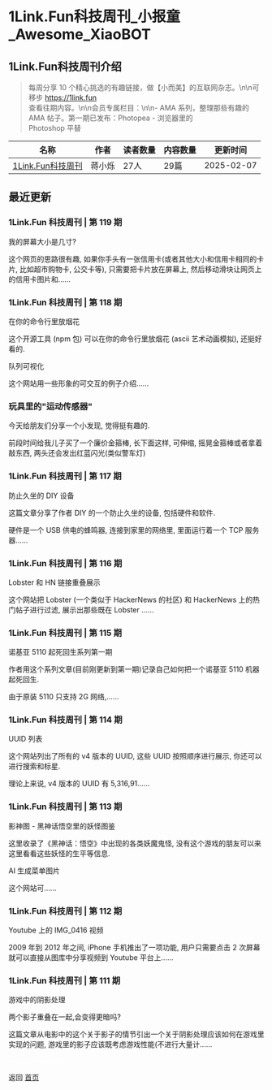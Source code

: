 # 1Link.Fun科技周刊_小报童_Awesome_XiaoBOT

## 1Link.Fun科技周刊介绍
> 每周分享 10 个精心挑选的有趣链接，做【小而美】的互联网杂志。\n\n可移步 https://1link.fun  
查看往期内容。\n\n会员专属栏目：\n\n- AMA 系列，整理那些有趣的 AMA 帖子。第一期已发布：Photopea - 浏览器里的  
Photoshop 平替  
  


|名称|作者|读者数量|内容数量|更新时间|
|---|---|---|---|---|
|[1Link.Fun科技周刊](https://xiaobot.net/p/1link?refer=0b133df9-27dc-423b-8101-639049001c13)|蒋小烁|27人|29篇|2025-02-07|

## 最近更新
### 1Link.Fun 科技周刊 | 第 119 期

我的屏幕大小是几寸?

这个网页的思路很有趣, 如果你手头有一张信用卡(或者其他大小和信用卡相同的卡片, 比如超市购物卡, 公交卡等), 只需要把卡片放在屏幕上,
然后移动滑块让网页上的信用卡图片和......

### 1Link.Fun 科技周刊 | 第 118 期

在你的命令行里放烟花

这个开源工具 (npm 包) 可以在你的命令行里放烟花 (ascii 艺术动画模拟), 还挺好看的.

队列可视化

这个网站用一些形象的可交互的例子介绍......

### 玩具里的"运动传感器"

今天给朋友们分享一个小发现, 觉得挺有趣的.

前段时间给我儿子买了一个廉价金箍棒, 长下面这样, 可伸缩, 摇晃金箍棒或者拿着敲东西, 两头还会发出红蓝闪光(类似警车灯)

### 1Link.Fun 科技周刊 | 第 117 期

防止久坐的 DIY 设备

这篇文章分享了作者 DIY 的一个防止久坐的设备, 包括硬件和软件.

硬件是一个 USB 供电的蜂鸣器, 连接到家里的网络里, 里面运行着一个 TCP 服务器......

### 1Link.Fun 科技周刊 | 第 116 期

Lobster 和 HN 链接重叠展示

这个网站把 Lobster (一个类似于 HackerNews 的社区) 和 HackerNews 上的热门帖子进行过滤, 展示出那些既在 Lobster
......

### 1Link.Fun 科技周刊 | 第 115 期

诺基亚 5110 起死回生系列第一期

作者用这个系列文章(目前刚更新到第一期)记录自己如何把一个诺基亚 5110 机器起死回生.

由于原装 5110 只支持 2G 网络,......

### 1Link.Fun 科技周刊 | 第 114 期

UUID 列表

这个网站列出了所有的 v4 版本的 UUID, 这些 UUID 按照顺序进行展示, 你还可以进行搜索和标星.

理论上来说, v4 版本的 UUID 有 5,316,91......

### 1Link.Fun 科技周刊 | 第 113 期

影神图 - 黑神话悟空里的妖怪图鉴

这里收录了《黑神话：悟空》中出现的各类妖魔鬼怪, 没有这个游戏的朋友可以来这里看看这些妖怪的生平等信息.

AI 生成菜单图片

这个网站可......

### 1Link.Fun 科技周刊 | 第 112 期

Youtube 上的 IMG_0416 视频

2009 年到 2012 年之间, iPhone 手机推出了一项功能, 用户只需要点击 2 次屏幕就可以直接从图库中分享视频到 Youtube
平台上......

### 1Link.Fun 科技周刊 | 第 111 期

游戏中的阴影处理

两个影子重叠在一起,会变得更暗吗?

这篇文章从电影中的这个关于影子的情节引出一个关于阴影处理应该如何在游戏里实现的问题, 游戏里的影子应该既考虑游戏性能(不进行大量计......


<a href="https://github.com/Reno9527/awesome-xiaobot" style="color: white; text-decoration: none;">awesome-xiaobot</a>

返回 [首页](../README.md)
